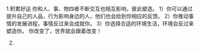 1.积累好运
你和人、事、物四者不断交互也相互影响，彼此塑造。
1）你可以通过提升自己的人品，行为影响身边的人，他们也会给到你相应的反馈。
2）你推动事情的发展进程，事情反过来会成就你。
3）你选择合适的环境生活，环境会反过来塑造你。
你改变了，世界就会跟着改变！

2.